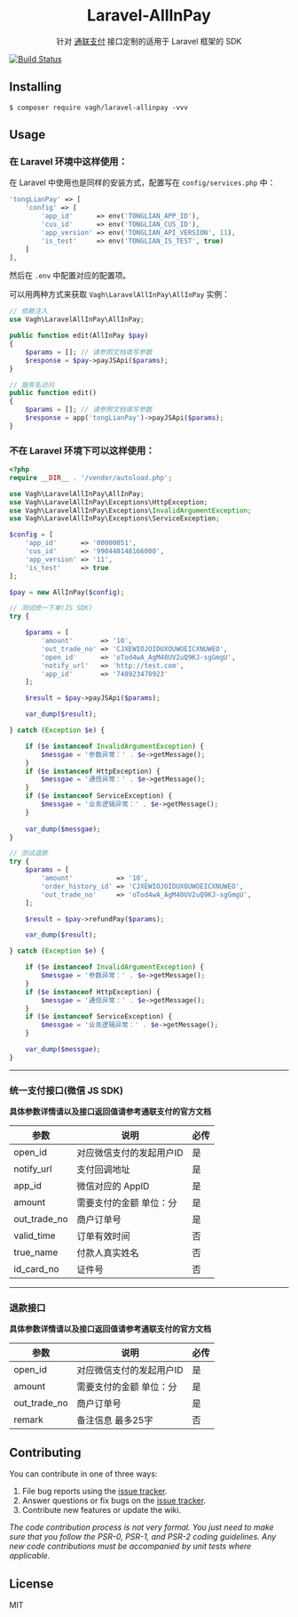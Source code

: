 <h1 align="center"> Laravel-AllInPay </h1>

<p align="center">针对 <a href="http://www.allinpay.com/">通联支付</a> 接口定制的适用于 Laravel 框架的 SDK</p>

[![Build Status](https://travis-ci.org/vagh/laravel-allinpay.svg?branch=master)](https://travis-ci.org/vagh/laravel-allinpay)

## Installing

```shell
$ composer require vagh/laravel-allinpay -vvv
```

## Usage

### 在 Laravel 环境中这样使用：

在 Laravel 中使用也是同样的安装方式，配置写在 `config/services.php` 中：

```php
'tongLianPay' => [
    'config' => [
        'app_id'      => env('TONGLIAN_APP_ID'),
        'cus_id'      => env('TONGLIAN_CUS_ID'),
        'app_version' => env('TONGLIAN_API_VERSION', 11),
        'is_test'     => env('TONGLIAN_IS_TEST', true)
    ]
],
```
然后在 `.env` 中配置对应的配置项。

可以用两种方式来获取 `Vagh\LaravelAllInPay\AllInPay` 实例：

```php
// 依赖注入
use Vagh\LaravelAllInPay\AllInPay;

public function edit(AllInPay $pay) 
{
    $params = []; // 请参照文档填写参数
    $response = $pay->payJSApi($params);
}
```

```php
// 服务名访问
public function edit() 
{
    $params = []; // 请参照文档填写参数
    $response = app('tongLianPay')->payJSApi($params);
}
```

### 不在 Laravel 环境下可以这样使用：

```php
<?php
require __DIR__ . '/vendor/autoload.php';

use Vagh\LaravelAllInPay\AllInPay;
use Vagh\LaravelAllInPay\Exceptions\HttpException;
use Vagh\LaravelAllInPay\Exceptions\InvalidArgumentException;
use Vagh\LaravelAllInPay\Exceptions\ServiceException;

$config = [
    'app_id'      => '00000051',
    'cus_id'      => '990440148166000',
    'app_version' => '11',
    'is_test'     => true
];

$pay = new AllInPay($config);

// 测试统一下单(JS SDK)
try {

    $params = [
        'amount'       => '10',
        'out_trade_no' => 'CJXEWIOJOIDUXOUWOEICXNUWEO',
        'open_id'      => 'oTod4wA_AgM40UV2uQ9KJ-sgGmgU',
        'notify_url'   => 'http://test.com',
        'app_id'       => '748923478923'
    ];

    $result = $pay->payJSApi($params);

    var_dump($result);

} catch (Exception $e) {

    if ($e instanceof InvalidArgumentException) {
        $messgae = '参数异常：' . $e->getMessage();
    }
    if ($e instanceof HttpException) {
        $messgae = '通信异常：' . $e->getMessage();
    }
    if ($e instanceof ServiceException) {
        $messgae = '业务逻辑异常：' . $e->getMessage();
    }
    
    var_dump($messgae);
}

// 测试退款
try {
    $params = [
        'amount'           => '10',
        'order_history_id' => 'CJXEWIOJOIDUXOUWOEICXNUWEO',
        'out_trade_no'     => 'oTod4wA_AgM40UV2uQ9KJ-sgGmgU',
    ];

    $result = $pay->refundPay($params);

    var_dump($result);

} catch (Exception $e) {

    if ($e instanceof InvalidArgumentException) {
        $messgae = '参数异常：' . $e->getMessage();
    }
    if ($e instanceof HttpException) {
        $messgae = '通信异常：' . $e->getMessage();
    }
    if ($e instanceof ServiceException) {
        $messgae = '业务逻辑异常：' . $e->getMessage();
    }

    var_dump($messgae);
}
```

---

### 统一支付接口(微信 JS SDK)

**具体参数详情请以及接口返回值请参考通联支付的官方文档**

| 参数  | 说明 | 必传 |
| ------------- | ------------- | ------------- |
| open_id  | 对应微信支付的发起用户ID  | 是 |
| notify_url | 支付回调地址  | 是 |
| app_id | 微信对应的 AppID | 是 |
| amount | 需要支付的金额 单位：分 | 是 |
| out_trade_no | 商户订单号 | 是 |
| valid_time | 订单有效时间 | 否 |
| true_name | 付款人真实姓名 | 否 |
| id_card_no | 证件号 | 否 |

---

### 退款接口

**具体参数详情请以及接口返回值请参考通联支付的官方文档**

| 参数  | 说明 | 必传 |
| ------------- | ------------- | ------------- |
| open_id  | 对应微信支付的发起用户ID  | 是 |
| amount | 需要支付的金额 单位：分 | 是 |
| out_trade_no | 商户订单号 | 是 |
| remark | 备注信息 最多25字 | 否 |


## Contributing

You can contribute in one of three ways:

1. File bug reports using the [issue tracker](https://github.com/vagh/laravel-allinpay/issues).
2. Answer questions or fix bugs on the [issue tracker](https://github.com/vagh/laravel-allinpay/issues).
3. Contribute new features or update the wiki.

_The code contribution process is not very formal. You just need to make sure that you follow the PSR-0, PSR-1, and PSR-2 coding guidelines. Any new code contributions must be accompanied by unit tests where applicable._

## License

MIT